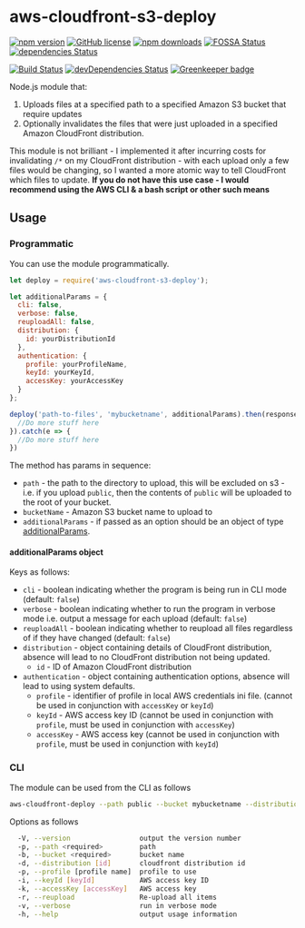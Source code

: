 # aws-cloudfront-s3-deploy

[![npm version](https://img.shields.io/npm/v/aws-cloudfront-s3-deploy.svg)](https://www.npmjs.com/package/gitinspector-csv)
[![GitHub license](https://img.shields.io/badge/license-MIT-blue.svg)](https://raw.githubusercontent.com/ReidWeb/GitInspector-CSV/master/LICENSE)
[![npm downloads](https://img.shields.io/npm/dm/aws-cloudfront-s3-deploy.svg)](https://www.npmjs.com/package/gitinspector-csv)
[![FOSSA Status](https://app.fossa.io/api/projects/git%2Bgithub.com%2FReidWeb%2Faws-cloudfront-s3-deploy.svg?type=shield)](https://app.fossa.io/projects/git%2Bgithub.com%2FReidWeb%2Faws-cloudfront-s3-deploy?ref=badge_shield)
[![dependencies Status](https://david-dm.org/reidweb/aws-cloudfront-s3-deploy/status.svg)](https://david-dm.org/reidweb/aws-cloudfront-s3-deploy)

[![Build Status](https://travis-ci.com/ReidWeb/aws-cloudfront-s3-deploy.svg?branch=master)](https://travis-ci.com/ReidWeb/aws-cloudfront-s3-deploy)
[![devDependencies Status](https://david-dm.org/reidweb/aws-cloudfront-s3-deploy/dev-status.svg)](https://david-dm.org/reidweb/GitInspector-CSV?type=dev)
[![Greenkeeper badge](https://badges.greenkeeper.io/ReidWeb/aws-cloudfront-s3-deploy.svg)](https://greenkeeper.io/)

Node.js module that:
1. Uploads files at a specified path to a specified Amazon S3 bucket that require updates
1. Optionally invalidates the files that were just uploaded in a specified Amazon CloudFront distribution.

This module is not brilliant - I implemented it after incurring costs for invalidating `/*` on my CloudFront distribution - with each upload only a few files would be changing, so I wanted a more atomic way to tell CloudFront which files to update. **If you do not have this use case - I would recommend using the AWS CLI & a bash script or other such means**

## Usage

### Programmatic
You can use the module programmatically.

```javascript
let deploy = require('aws-cloudfront-s3-deploy');

let additionalParams = {
  cli: false,
  verbose: false,
  reuploadAll: false,
  distribution: {
    id: yourDistributionId
  },
  authentication: {
    profile: yourProfileName,
    keyId: yourKeyId,
    accessKey: yourAccessKey
  }
};

deploy('path-to-files', 'mybucketname', additionalParams).then(response => {
  //Do more stuff here
}).catch(e => {
  //Do more stuff here
})
```

The method has params in sequence:
* `path` - the path to the directory to upload, this will be excluded on s3 - i.e. if you upload `public`, then the contents of `public` will be uploaded to the root of your bucket.
* `bucketName` - Amazon S3 bucket name to upload to
* `additionalParams` - if passed as an option should be an object of type [additionalParams](#additionalparams-object).

#### additionalParams object

Keys as follows:
* `cli` - boolean indicating whether the program is being run in CLI mode (default: `false`)
* `verbose` - boolean indicating whether to run the program in verbose mode i.e. output a message for each upload (default: `false`)
* `reuploadAll` - boolean indicating whether to reupload all files regardless of if they have changed (default: `false`)
* `distribution` - object containing details of CloudFront distribution, absence will lead to no CloudFront distribution not being updated.
    * `id` - ID of Amazon CloudFront distribution
* `authentication` - object containing authentication options, absence will lead to using system defaults.
    * `profile` - identifier of profile in local AWS credentials ini file. (cannot be used in conjunction with `accessKey` or `keyId`)
    * `keyId` - AWS access key ID (cannot be used in conjunction with `profile`, must be used in conjunction with `accessKey`)
    * `accessKey` - AWS access key (cannot be used in conjunction with `profile`, must be used in conjunction with `keyId`)

### CLI

The module can be used from the CLI as follows

```bash
aws-cloudfront-deploy --path public --bucket mybucketname --distribution ABCDEFGHIJKLM --profile dev 
```

Options as follows
```bash
  -V, --version                 output the version number
  -p, --path <required>         path
  -b, --bucket <required>       bucket name
  -d, --distribution [id]       cloudfront distribution id
  -p, --profile [profile name]  profile to use
  -i, --keyId [keyId]           AWS access key ID
  -k, --accessKey [accessKey]   AWS access key
  -r, --reupload                Re-upload all items
  -v, --verbose                 run in verbose mode
  -h, --help                    output usage information
```

